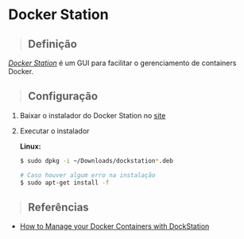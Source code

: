 # Docker Station

> ## **Definição**

[_Docker Station_](https://dockstation.io/) é um GUI para facilitar o gerenciamento de containers Docker.

> ## **Configuração**

1. Baixar o instalador do Docker Station no [site](https://dockstation.io/)

2. Executar o instalador
   
   **Linux:**

   ```bash
   $ sudo dpkg -i ~/Downloads/dockstation*.deb

   # Caso houver algum erro na instalação
   $ sudo apt-get install -f
   ```

> ## **Referências**

* [How to Manage your Docker Containers with DockStation](https://thenewstack.io/how-to-manage-your-docker-containers-with-dockstation/)
